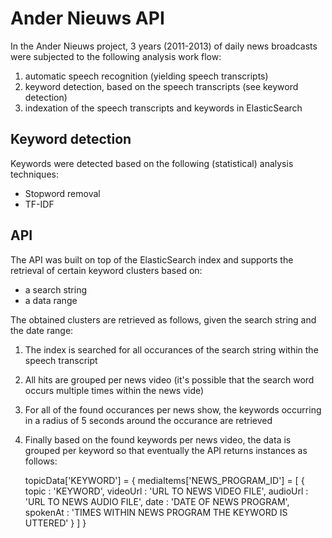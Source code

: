 Ander Nieuws API
================

In the Ander Nieuws project, 3 years (2011-2013) of daily news broadcasts were subjected to the following analysis work flow:
1) automatic speech recognition (yielding speech transcripts)
2) keyword detection, based on the speech transcripts (see keyword detection)
3) indexation of the speech transcripts and keywords in ElasticSearch


Keyword detection
----------------
Keywords were detected based on the following (statistical) analysis techniques:
- Stopword removal
- TF-IDF


API
----------------

The API was built on top of the ElasticSearch index and supports the retrieval of certain keyword clusters based on:
- a search string
- a data range

The obtained clusters are retrieved as follows, given the search string and the date range:
1. The index is searched for all occurances of the search string within the speech transcript
2. All hits are grouped per news video (it's possible that the search word occurs multiple times within the news vide)
3. For all of the found occurances per news show, the keywords occurring in a radius of 5 seconds around the occurance are retrieved
4. Finally based on the found keywords per news video, the data is grouped per keyword so that eventually the API returns instances as follows:

	topicData['KEYWORD'] = {
		mediaItems['NEWS_PROGRAM_ID'] = [
			{
				topic  : 'KEYWORD',
				videoUrl : 'URL TO NEWS VIDEO FILE',
				audioUrl : 'URL TO NEWS AUDIO FILE',
				date : 'DATE OF NEWS PROGRAM',
				spokenAt : 'TIMES WITHIN NEWS PROGRAM THE KEYWORD IS UTTERED'
			}
		]
	}
